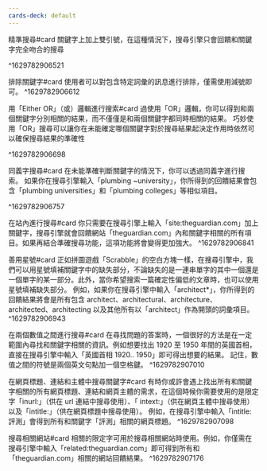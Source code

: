 ```yaml
---
cards-deck: default
---
```


  

精準搜尋#card
 關鍵字上加上雙引號，在這種情況下，搜尋引擎只會回饋和關鍵字完全吻合的搜尋
   
^1629782906521

排除關鍵字#card
使用者可以對包含特定詞彙的訊息進行排除，僅需使用減號即可。
^1629782906612

  

用「Either OR」（或）邏輯進行搜索#card
過使用「OR」邏輯，你可以得到和兩個關鍵字分別相關的結果，而不僅僅是和兩個關鍵字都同時相關的結果。
巧妙使用「OR」搜尋可以讓你在未能確定哪個關鍵字對於搜尋結果起決定作用時依然可以確保搜尋結果的準確性
  
^1629782906698

同義字搜尋#card
在未能準確判斷關鍵字的情況下，你可以透過同義字進行搜索。
如果你在搜尋引擎輸入「plumbing ~university」，你所得到的回饋結果會包含「plumbing universities」和「plumbing colleges」等相似項目。
  
^1629782906757

在站內進行搜尋#card
你只需要在搜尋引擎上輸入「site:theguardian.com」加上關鍵字，搜尋引擎就會回饋網站「theguardian.com」內和關鍵字相關的所有項目。如果再結合準確搜尋功能，這項功能將會變得更加強大。
^1629782906841

善用星號#card
正如拼圖遊戲「Scrabble」的空白方塊一樣，在搜尋引擎中，我們可以用星號填補關鍵字中的缺失部分，不論缺失的是一連串單字的其中一個還是一個單字的某一部分。此外，當你希望搜索一篇確定性偏低的文章時，也可以使用星號填補缺失部分。
例如，如果你在搜尋引擎中輸入「architect*」，你所得到的回饋結果將會是所有包含 architect、architectural、architecture、architected、architecting 以及其他所有以「architect」作為開頭的詞彙項目。
^1629782906943

  

在兩個數值之間進行搜尋#card
在尋找問題的答案時，一個很好的方法是在一定範圍內尋找和關鍵字相關的資訊。例如想要找出 1920 至 1950 年間的英國首相，直接在搜尋引擎中輸入「英國首相 1920.. 1950」即可得出想要的結果。
記住，數值之間的符號是兩個英文句點加一個空格鍵。
^1629782907010

在網頁標題、連結和主體中搜尋關鍵字#card
有時你或許會遇上找出所有和關鍵字相關的所有網頁標題、連結和網頁主體的需求，在這個時候你需要使用的是限定字「inurl:」（供在 url 連結中搜尋使用）、「 intext:」（供在網頁主體中搜尋使用）以及「intitle:」（供在網頁標題中搜尋使用）。
例如，在搜尋引擎中輸入「intitle: 評測」會得到所有和關鍵字「評測」相關的網頁標題。
^1629782907098

搜尋相關網站#card
相關的限定字可用於搜尋相關網站時使用。例如，你僅需在搜尋引擎中輸入「related:theguardian.com」即可得到所有和「theguardian.com」相關的網站回饋結果。
^1629782907176


